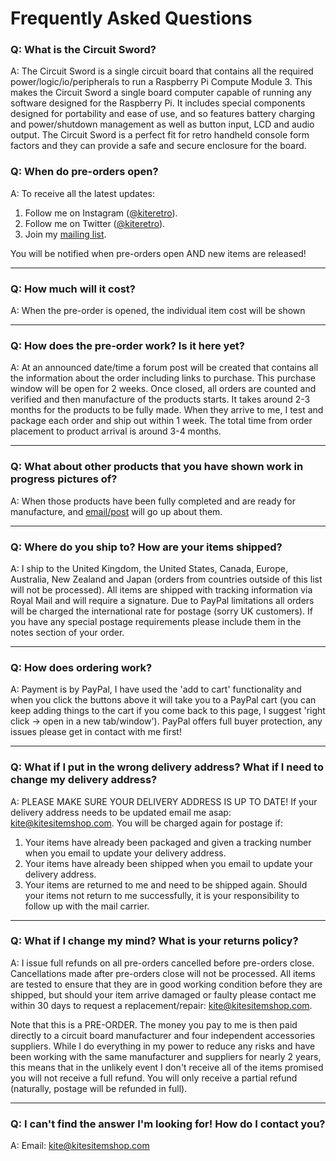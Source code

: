 # Frequently Asked Questions

### Q: What is the Circuit Sword?
A: The Circuit Sword is a single circuit board that contains all the required power/logic/io/peripherals to run a Raspberry Pi Compute Module 3. This makes the Circuit Sword a single board computer capable of running any software designed for the Raspberry Pi. It includes special components designed for portability and ease of use, and so features battery charging and power/shutdown management as well as button input, LCD and audio output. The Circuit Sword is a perfect fit for retro handheld console form factors and they can provide a safe and secure enclosure for the board.

### Q: When do pre-orders open?
A: To receive all the latest updates:
1. Follow me on Instagram ([@kiteretro](https://www.instagram.com/kiteretro/)).
2. Follow me on Twitter ([@kiteretro](https://twitter.com/kiteretro)).
3. Join my [mailing list](https://goo.gl/forms/e97uUvPOfUxPWdz82).

You will be notified when pre-orders open AND new items are released!

***
### Q: How much will it cost?
A: When the pre-order is opened, the individual item cost will be shown

***
### Q: How does the pre-order work? Is it here yet?
A: At an announced date/time a forum post will be created that contains all the information about the order including links to purchase. This purchase window will be open for 2 weeks. Once closed, all orders are counted and verified and then manufacture of the products starts. It takes around 2-3 months for the products to be fully made. When they arrive to me, I test and package each order and ship out within 1 week. The total time from order placement to product arrival is around 3-4 months.

***
### Q: What about other products that you have shown work in progress pictures of?
A: When those products have been fully completed and are ready for manufacture, and [email/post](https://github.com/kiteretro/Circuit-Sword/wiki/FAQ#q-when-will-the-next-pre-order-open) will go up about them.

***
### Q: Where do you ship to? How are your items shipped?
A: I ship to the United Kingdom, the United States, Canada, Europe, Australia, New Zealand and Japan (orders from countries outside of this list will not be processed). All items are shipped with tracking information via Royal Mail and will require a signature. Due to PayPal limitations all orders will be charged the international rate for postage (sorry UK customers). If you have any special postage requirements please include them in the notes section of your order.

***
### Q: How does ordering work?
A: Payment is by PayPal, I have used the 'add to cart' functionality and when you click the buttons above it will take you to a PayPal cart (you can keep adding things to the cart if you come back to this page, I suggest 'right click -> open in a new tab/window'). PayPal offers full buyer protection, any issues please get in contact with me first!

***
### Q: What if I put in the wrong delivery address? What if I need to change my delivery address?
A: PLEASE MAKE SURE YOUR DELIVERY ADDRESS IS UP TO DATE! If your delivery address needs to be updated email me asap: kite@kitesitemshop.com. You will be charged again for postage if:
1. Your items have already been packaged and given a tracking number when you email to update your delivery address.
2. Your items have already been shipped when you email to update your delivery address.
3. Your items are returned to me and need to be shipped again.
Should your items not return to me successfully, it is your responsibility to follow up with the mail carrier.

***
### Q: What if I change my mind? What is your returns policy?
A: I issue full refunds on all pre-orders cancelled before pre-orders close. Cancellations made after pre-orders close will not be processed. All items are tested to ensure that they are in good working condition before they are shipped, but should your item arrive damaged or faulty please contact me within 30 days to request a replacement/repair: kite@kitesitemshop.com.

Note that this is a PRE-ORDER. The money you pay to me is then paid directly to a circuit board manufacturer and four independent accessories suppliers. While I do everything in my power to reduce any risks and have been working with the same manufacturer and suppliers for nearly 2 years, this means that in the unlikely event I don't receive all of the items promised you will not receive a full refund. You will only receive a partial refund (naturally, postage will be refunded in full).

***
### Q: I can't find the answer I'm looking for! How do I contact you?
A: Email: kite@kitesitemshop.com